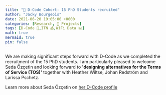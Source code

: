 ```yaml
---
title: "🚧 D-Code Cohort: 15 PhD Students recruited"
author: "Jacky Bourgeois"
date: 2021-06-20 19:05:00 +0000
categories: [Research, 🚧 Projects]
tags: [D-Code 🚧,ITN 💰,WiFi Data 📊]
math: true
mermaid: true
pin: false
---
```


We are making significant steps forward with D-Code as we completed the recruitment of the 15 PhD students. I am particularly pleased to welcome Seda Özçetin and looking forward to __'designing alternatives for the Terms of Service (TOS)'__ together with Heather Wiltse, Johan Redström and Larissa Pschetz.

Learn more about Seda Özçetin on [her D-Code profile](https://dcode-network.eu/cohort/seda-ozcetin/)